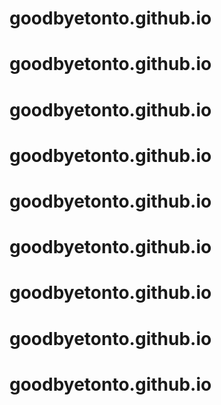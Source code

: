 # goodbyetonto.github.io
# goodbyetonto.github.io
# goodbyetonto.github.io
# goodbyetonto.github.io
# goodbyetonto.github.io
# goodbyetonto.github.io
# goodbyetonto.github.io
# goodbyetonto.github.io
# goodbyetonto.github.io
